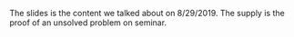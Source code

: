 The slides is the content we talked about on 8/29/2019.
The supply is the proof of an unsolved problem on seminar.
